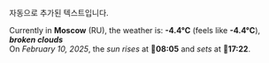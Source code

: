 
자동으로 추가된 텍스트입니다.

<!--START_SECTION:weather:moscow-->
Currently in **Moscow** (RU), the weather is: **-4.4°C** (feels like **-4.4°C**), ***broken clouds***<br/>
On *February 10, 2025*, the *sun rises* at 🌅**08:05** and *sets* at 🌇**17:22**.
<!--END_SECTION:weather-->
